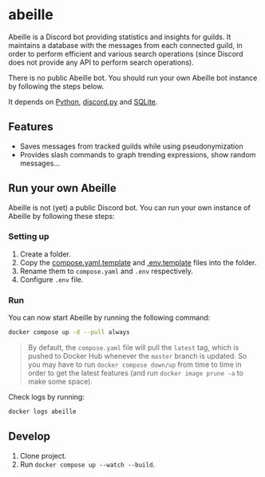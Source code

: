 # abeille
Abeille is a Discord bot providing statistics and insights for guilds. It maintains a database with the messages from each connected guild, in order to perform efficient and various search operations (since Discord does not provide any API to perform search operations).

There is no public Abeille bot. You should run your own Abeille bot instance by following the steps below.

It depends on [Python](https://github.com/python), [discord.py](https://github.com/Rapptz/discord.py) and [SQLite](https://github.com/sqlite/sqlite).

## Features
- Saves messages from tracked guilds while using pseudonymization
- Provides slash commands to graph trending expressions, show random messages...

## Run your own Abeille

Abeille is not (yet) a public Discord bot. You can run your own instance of Abeille by following these steps:

### Setting up
1. Create a folder.
2. Copy the [compose.yaml.template](compose.yaml.template) and [.env.template](.env.template) files into the folder.
3. Rename them to `compose.yaml` and `.env` respectively.
4. Configure `.env` file.

### Run

You can now start Abeille by running the following command:

```bash
docker compose up -d --pull always
```

> By default, the `compose.yaml` file will pull the `latest` tag, which is pushed to Docker Hub whenever the `master` branch is updated.
So you may have to run `docker compose down/up` from time to time in order to get the latest features (and run `docker image prune -a` to make some space).

Check logs by running:
```bash
docker logs abeille
```

## Develop

1. Clone project.
2. Run `docker compose up --watch --build`.